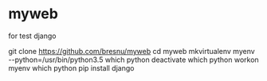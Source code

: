 # myweb
for test django

git clone https://github.com/bresnu/myweb
cd myweb
mkvirtualenv myenv --python=/usr/bin/python3.5
which python
deactivate
which python
workon myenv
which python
pip install django
